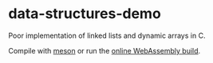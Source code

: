 # data-structures-demo
Poor implementation of linked lists and dynamic arrays in C.

Compile with [meson](https://github.com/mesonbuild/meson) or run the [online WebAssembly build](https://pablomancera.github.io/data-structures-demo/).
